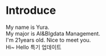 # Introduce
My name is Yura.  
My major is AI&BIgdata Management.  
I'm 21years old.
Nice to meet you.  
Hi~
Hello
특기 업데이트